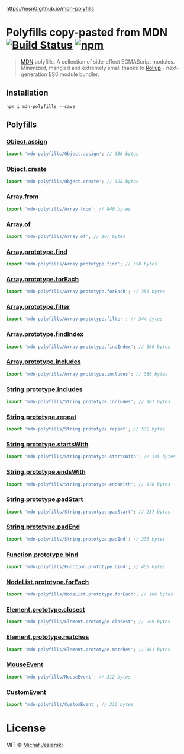 https://msn0.github.io/mdn-polyfills

# Polyfills copy-pasted from MDN [![Build Status](https://travis-ci.org/msn0/mdn-polyfills.svg?branch=master)](http://travis-ci.org/msn0/mdn-polyfills) [![npm](https://img.shields.io/npm/dt/mdn-polyfills.svg)](https://www.npmjs.com/package/mdn-polyfills)

> [MDN](https://developer.mozilla.org) polyfills. A collection of side-effect ECMAScript modules. Minimized, mangled and extremely small thanks to [Rollup](https://rollupjs.org) - next-generation ES6 module bundler.

## Installation

```
npm i mdn-polyfills --save
```

## Polyfills

### [Object.assign](https://developer.mozilla.org/en/docs/Web/JavaScript/Reference/Global_Objects/Object/assign#Polyfill)

```js
import 'mdn-polyfills/Object.assign'; // 330 bytes
```

### [Object.create](https://developer.mozilla.org/en-US/docs/Web/JavaScript/Reference/Global_Objects/Object/create#Polyfill)

```js
import 'mdn-polyfills/Object.create'; // 328 bytes
```

### [Array.from](https://developer.mozilla.org/en/docs/Web/JavaScript/Reference/Global_Objects/Array/from?v=control#Polyfill)

```js
import 'mdn-polyfills/Array.from'; // 840 bytes
```

### [Array.of](https://developer.mozilla.org/en-US/docs/Web/JavaScript/Reference/Global_Objects/Array/of#Polyfill)

```js
import 'mdn-polyfills/Array.of'; // 107 bytes
```

### [Array.prototype.find](https://developer.mozilla.org/en/docs/Web/JavaScript/Reference/Global_Objects/Array/find?v=control#Polyfill)

```js
import 'mdn-polyfills/Array.prototype.find'; // 358 bytes
```


### [Array.prototype.forEach](https://developer.mozilla.org/en/docs/Web/JavaScript/Reference/Global_Objects/Array/forEach?v=control#Polyfill)

```js
import 'mdn-polyfills/Array.prototype.forEach'; // 356 bytes
```

### [Array.prototype.filter](https://developer.mozilla.org/en/docs/Web/JavaScript/Reference/Global_Objects/Array/filter?v=control#Polyfill)

```js
import 'mdn-polyfills/Array.prototype.filter'; // 344 bytes
```

### [Array.prototype.findIndex](https://developer.mozilla.org/en-US/docs/Web/JavaScript/Reference/Global_Objects/Array/findIndex?v=control#Polyfill)

```js
import 'mdn-polyfills/Array.prototype.findIndex'; // 390 bytes
```

### [Array.prototype.includes](https://developer.mozilla.org/en/docs/Web/JavaScript/Reference/Global_Objects/Array/includes?v=control#Polyfill)

```js
import 'mdn-polyfills/Array.prototype.includes'; // 380 bytes
```

### [String.prototype.includes](https://developer.mozilla.org/en/docs/Web/JavaScript/Reference/Global_Objects/String/includes#Polyfill)

```js
import 'mdn-polyfills/String.prototype.includes'; // 181 bytes
```

### [String.prototype.repeat](https://developer.mozilla.org/en-US/docs/Web/JavaScript/Reference/Global_Objects/String/repeat#Polyfill)

```js
import 'mdn-polyfills/String.prototype.repeat'; // 532 bytes
```

### [String.prototype.startsWith](https://developer.mozilla.org/en/docs/Web/JavaScript/Reference/Global_Objects/String/startsWith#Polyfill)

```js
import 'mdn-polyfills/String.prototype.startsWith'; // 145 bytes
```

### [String.prototype.endsWith](https://developer.mozilla.org/en/docs/Web/JavaScript/Reference/Global_Objects/String/endsWith#Polyfill)

```js
import 'mdn-polyfills/String.prototype.endsWith'; // 176 bytes
```

### [String.prototype.padStart](https://developer.mozilla.org/en-US/docs/Web/JavaScript/Reference/Global_Objects/String/padStart#Polyfill)

```js
import 'mdn-polyfills/String.prototype.padStart'; // 237 bytes
```

### [String.prototype.padEnd](https://developer.mozilla.org/en-US/docs/Web/JavaScript/Reference/Global_Objects/String/padEnd#Polyfill)

```js
import 'mdn-polyfills/String.prototype.padEnd'; // 233 bytes
```

### [Function.prototype.bind](https://developer.mozilla.org/en/docs/Web/JavaScript/Reference/Global_objects/Function/bind#Polyfill)

```js
import 'mdn-polyfills/Function.prototype.bind'; // 455 bytes
```

### [NodeList.prototype.forEach](https://developer.mozilla.org/en-US/docs/Web/API/NodeList/forEach#Polyfill)

```js
import 'mdn-polyfills/NodeList.prototype.forEach'; // 186 bytes
```

### [Element.prototype.closest](https://developer.mozilla.org/en-US/docs/Web/API/Element/closest#Polyfill)

```js
import 'mdn-polyfills/Element.prototype.closest'; // 269 bytes
```

### [Element.prototype.matches](https://developer.mozilla.org/en-US/docs/Web/API/Element/matches#Polyfill)

```js
import 'mdn-polyfills/Element.prototype.matches'; // 161 bytes
```

### [MouseEvent](https://developer.mozilla.org/en-US/docs/Web/API/MouseEvent/MouseEvent#Polyfill)

```js
import 'mdn-polyfills/MouseEvent'; // 312 bytes
```

### [CustomEvent](https://developer.mozilla.org/en-US/docs/Web/API/CustomEvent/CustomEvent#Polyfill)

```js
import 'mdn-polyfills/CustomEvent'; // 316 bytes
```

# License

MIT © [Michał Jezierski](https://github.com/msn0)
